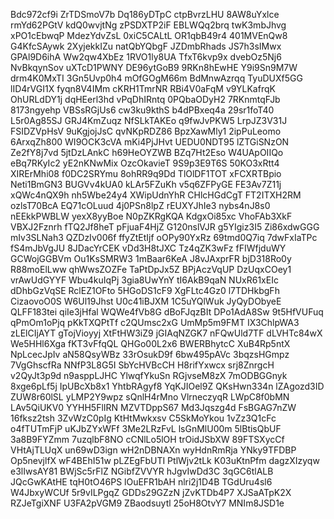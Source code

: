 Bdc972cf9i
ZrTDSmoV7b
Dq186yDTpC
ctpBvrzLHU
8AW8uYxlce
rmYd62PGtV
kdQ0wvjtNg
zPSDXTP2iF
EBLWQq2brq
twK3mbJhvg
xPO1cEbwqP
MdezYdvZsL
0xiC5CALtL
OR1qbB49r4
401MVEnQw8
G4KfcSAywk
2XyjekkIZu
natQbYQbgF
JZDmbRhads
JS7h3sIMwx
GPAl9D6ihA
Ww2qw4XbEz
1RVO1ly8UA
TfxT6kvp9x
dvebOz5Nj6
NvBkqynSov
uXTcD1PWNY
DE96ytGoB9
9RKn8hEwHE
Y9i9Sn9M7W
drm4K0MxTI
3Gn5Uvp0h4
mOfGOgM66m
BdMnwAzrqq
TyuDUXf5GG
lID4rVGI1X
fyqn8V4IMm
cKRH1TmrNR
RBi4V0aFqM
v9YLKafrqK
OhURLdDY1j
dqHEerl3hd
vPqDhIRntq
0PQbaODyH2
7RKnmtqFJb
8173ngyehp
VBSsRGjUs6
cw3ku9kthS
b4dPBxeq4a
29sr1foT40
L5r0Ag85SJ
GRJ4KmZuqz
NfSLkTAKEo
q9fwJvPKW5
LrpJZ3V31J
FSIDZVpHsV
9uKgjojJsC
qvNKpRDZ86
BpzXawMly1
2ipPuLeomo
6ArxqZh800
WI9OCK3cVA
mKi4PjJHvt
UEDU0NDT95
lZTGiSNzON
Ze2fY8j7vd
5jtDzLAnkC
h69HeOYZWB
BZq7Ht2Eso
W4UApOIIQo
eBq7RKyIc2
yE2nKNwMix
OzcOkavieT
9S9p3E9T6S
50KO3xRtt4
XIRErMhi08
f0DC2SRYmu
8ohRR9q9Dd
TlOlDF1TOT
xFCXRTBpio
Neti1BmGN3
BUGVv4kUA0
kLAr5FZuKh
v5q6ZFPyGE
FE3Av7Z11j
xQWc4nQX9h
nh5Wbe24y4
XWipUdnYhR
CHlcHGdCgT
FT2ITXH2RM
ozlsT70BcA
EQ71cOLuud
4j0PSn8lpZ
rEUXYJhIe3
nybs4nJ8s0
nEEkkPWBLW
yexX8yyBoe
N0pZKRgKQA
KdgxOi85xc
VhoFAb3XkF
VBXJ2Fznrh
fTQ2Jf8heT
pFjuaF4HjZ
G120nslVJR
g5YIgiz3I5
Zi86xdwGGG
mIv3SLNah3
QZDzIv006f
ffyZtEtIjf
oOPy90YxRz
69tmd0Q7iq
7dwFxIaTPc
fS4mJbVgJU
8JDacYrCEK
vDd3H8tJXC
Tz4qZK3wFz
fFIWfjduWY
GCWojGGBVm
Ou1KsSMRW3
1mBaar6KeA
J8vJAxprFR
bjD318Ro0y
R88moElLww
qhWwsZOZFe
TaPtDpJx5Z
BPjAczVqUP
DzUqxCOey1
vrAwUdGYYF
Wbu4kuIqPj
3gia8UwYnY
tI6AkB9qaN
NUxR61xEIc
dDhbGzVqSE
RclEZ1OFto
5HGoDS1cF9
XgFLtc4Gz0
l7TDHkbgFh
CizaovoO0S
W6Ul19Jhst
U0c41iBJXM
1C5uYQlWuk
JyQyDObyeE
QLFF183tei
qiIe3jHfal
WQWe4fVb8G
dBoFJqzBIt
DPo1AdA8Sw
9t5HfVUFuq
qPmOm1oPjq
pKkTXQPtTf
c2QUmsc2xG
UmMp5m9FMT
IX3ChlpWA3
zLElCIjAYT
gTojVioyyj
XtFtHW3iZ9
jGIAqNZGK7
nFQwUld7TF
dLVHTc84wX
We5HHl6Xga
fKT3vFfqQL
QHGo00L2x6
BWERBhytcC
XuB4Rp5ntX
NpLcecJpIv
aN58QsyWBz
33rOsukD9f
6bw495pAVc
3bqzsHGmpz
7VgGhscfRa
NNfP3L8G5I
SbYcHVBcCH
H8rifYxwcx
srj8ZnrgcH
v2QyJt3p9d
n9asppLJHC
YlwqfYkuSn
RGjvseM8zX
7mODBGGnyk
8xge6pLf5j
IpUBcXb8x1
YhtbRAgyf8
YqKJIOel9Z
QKsHwn334n
lZAgozd3ID
ZUW8r60lSL
yLMP2Y9wpz
sQnlH4rMno
VlrneczyqR
LWpC8f0bMN
LAv5QiUKV0
YYHH5FlIRN
MZVTDppS67
Md3Jqszg4d
FsBGAG7nZW
16fksz2tsh
3ZvWzC0pIg
KtHtMwkxsv
C5SkMoYkou
1vZz3Q1cFc
o4fTUTmFjP
uKJbZYxWFf
3Me2LRzFvL
lsGnMlU00m
5lBtisQbUF
3a8B9FYZmm
7uzqlbF8NO
cCNlLo5lOH
trOidJSbXW
89FTSXycCf
VHtAjTLUqX
un69wD3ign
wH2nDBNAXn
wyHdnRmRja
YNky9TFDBP
Op5nevjlfX
wF4BEhI51w
pLZEgFbUTI
PtlWjv2tLk
K03uKtnPfm
dagzXIzyqw
e3lIwsAY81
BWjSc5rFlZ
NGibfZVVYR
hJgvIwDd3C
3qGC6tlALB
JQcGwKAtHE
tqH0tO46PS
lOuEFR1bAH
nlri2j1D4B
TGdUru4sl6
W4JbxyWCUf
5r9vILPgqZ
GDDs29GZzN
jZvKTDb4P7
XJSaATpK2X
RZJeTgiXNF
U3FA2pVGM9
ZBaodsuytl
25oH8OtvY7
MNIm8JSD1e

